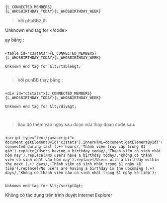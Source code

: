 ```

{L_CONNECTED_MEMBERS}
{L_WHOSBIRTHDAY_TODAY}{L_WHOSBIRTHDAY_WEEK}

```
> Với phpBB2 th

Unknown end tag for &lt;/code&gt;

ay bằng :

```

<table id="c3stats">{L_CONNECTED_MEMBERS}
{L_WHOSBIRTHDAY_TODAY}{L_WHOSBIRTHDAY_WEEK}

Unknown end tag for &lt;/table&gt;


```

> Với punBB thay bằng :

```

<div id="c3stats">{L_CONNECTED_MEMBERS}
{L_WHOSBIRTHDAY_TODAY}{L_WHOSBIRTHDAY_WEEK}

Unknown end tag for &lt;/div&gt;



```
> Sau đó thêm vào ngay sau đoạn vừa thay đoạn code sau:

```

<script type="text/javascript">
document.getElementById('c3stats').innerHTML=document.getElementById('c3stats').innerHTML.replace(/Members connected during last (.+) hours/,'Thành viên truy cập trong $1 giờ').replace(/Users having a birthday today/,'Thành viên có sinh nhật hôm nay').replace(/No users have a birthday today/,'Không có thành viên có sinh nhật vào hôm nay').replace(/Users with a birthday within the next (.+) days/,'Thành viên có sinh nhật trong $1 ngày kế tiếp').replace(/No users are having a birthday in the upcoming (.+) days/,'Không có thành viên nào có sinh nhật trong $1 ngày kế tiếp');


Unknown end tag for &lt;/script&gt;

```

Không có tác dụng trên trình duyệt Internet Explorer